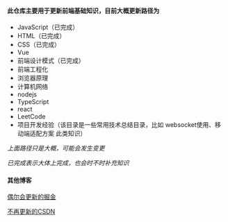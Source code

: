 
#### 此仓库主要用于更新前端基础知识，目前大概更新路径为
  - JavaScript（已完成）
  - HTML（已完成）
  - CSS（已完成）
  - Vue
  - 前端设计模式（已完成）
  - 前端工程化
  - 浏览器原理
  - 计算机网络
  - nodejs
  - TypeScript
  - react
  - LeetCode
  - 项目开发经验（该目录是一些常用技术总结目录，比如 websocket使用、移动端适配方案 此类知识）

*上面路径只是大概，可能会发生变更*

*已完成表示大体上完成，也会时不时补充知识*

#### 其他博客

[偶尔会更新的掘金](https://juejin.cn/user/2674473461088600/posts)

[不再更新的CSDN](https://blog.csdn.net/WXY19990803)
